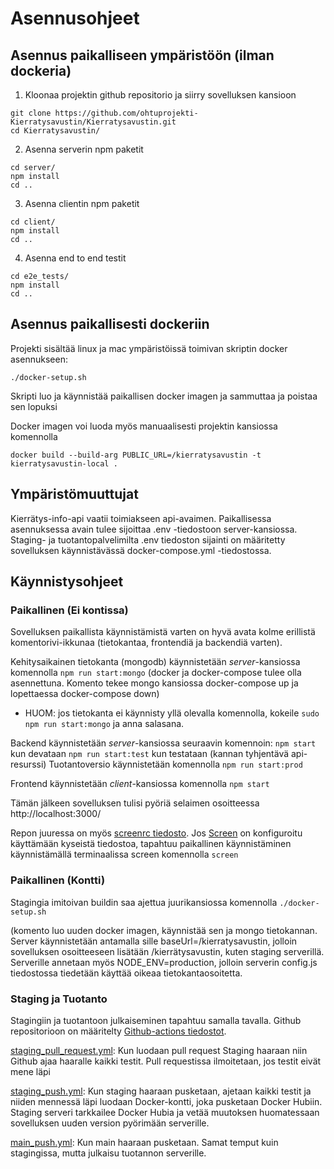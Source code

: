 # Asennusohjeet

## Asennus paikalliseen ympäristöön (ilman dockeria)

1. Kloonaa projektin github repositorio ja siirry sovelluksen kansioon

```
git clone https://github.com/ohtuprojekti-Kierratysavustin/Kierratysavustin.git
cd Kierratysavustin/
```

2. Asenna serverin npm paketit

```
cd server/
npm install
cd ..
```

3. Asenna clientin npm paketit

```
cd client/
npm install
cd ..
```

4. Asenna end to end testit

```
cd e2e_tests/
npm install
cd ..
```


## Asennus paikallisesti dockeriin

Projekti sisältää linux ja mac ympäristöissä toimivan skriptin docker asennukseen:

```
./docker-setup.sh
```

Skripti luo ja käynnistää paikallisen docker imagen ja sammuttaa ja poistaa sen lopuksi

Docker imagen voi luoda myös manuaalisesti projektin kansiossa komennolla

```
docker build --build-arg PUBLIC_URL=/kierratysavustin -t kierratysavustin-local .
```

## Ympäristömuuttujat
Kierrätys-info-api vaatii toimiakseen api-avaimen. Paikallisessa asennuksessa avain tulee sijoittaa .env -tiedostoon server-kansiossa. Staging- ja tuotantopalvelimilta .env tiedoston sijainti on määritetty sovelluksen käynnistävässä docker-compose.yml -tiedostossa.


## Käynnistysohjeet

### Paikallinen (Ei kontissa)
Sovelluksen paikallista käynnistämistä varten on hyvä avata kolme erillistä komentorivi-ikkunaa (tietokantaa, frontendiä ja backendiä varten).

Kehitysaikainen tietokanta (mongodb) käynnistetään *server*-kansiossa komennolla `npm run start:mongo` (docker ja docker-compose tulee olla asennettuna. Komento tekee mongo kansiossa docker-compose up ja lopettaessa docker-compose down)

- HUOM: jos tietokanta ei käynnisty yllä olevalla komennolla, kokeile `sudo npm run start:mongo` ja anna salasana.

Backend käynnistetään *server*-kansiossa seuraavin komennoin:
`npm start` kun devataan
`npm run start:test` kun testataan (kannan tyhjentävä api-resurssi)
Tuotantoversio käynnistetään komennolla `npm run start:prod`

Frontend käynnistetään *client*-kansiossa komennolla `npm start`

Tämän jälkeen sovelluksen tulisi pyöriä selaimen osoitteessa http://localhost:3000/

Repon juuressa on myös [screenrc tiedosto](https://github.com/ohtuprojekti-Kierratysavustin/Kierratysavustin/blob/main/.screenrc). Jos [Screen](https://www.gnu.org/software/screen/) on konfiguroitu käyttämään kyseistä tiedostoa, tapahtuu paikallinen käynnistäminen käynnistämällä terminaalissa screen komennolla `screen`

### Paikallinen (Kontti)

Stagingia imitoivan buildin saa ajettua juurikansiossa komennolla `./docker-setup.sh`

(komento luo uuden docker imagen, käynnistää sen ja mongo tietokannan. Server käynnistetään antamalla sille baseUrl=/kierratysavustin, jolloin sovelluksen osoitteeseen lisätään /kierrätysavustin, kuten staging serverillä. Serverille annetaan myös NODE_ENV=production, jolloin serverin config.js tiedostossa tiedetään käyttää oikeaa tietokantaosoitetta.

### Staging ja Tuotanto

Stagingiin ja tuotantoon julkaiseminen tapahtuu samalla tavalla. Github repositorioon on määritelty [Github-actions tiedostot](https://github.com/ohtuprojekti-Kierratysavustin/Kierratysavustin/tree/main/.github/workflows).

[staging_pull_request.yml](https://github.com/ohtuprojekti-Kierratysavustin/Kierratysavustin/blob/main/.github/workflows/staging_pull_request.yml): Kun luodaan pull request Staging haaraan niin Github ajaa haaralle kaikki testit. Pull requestissa ilmoitetaan, jos testit eivät mene läpi

[staging_push.yml](https://github.com/ohtuprojekti-Kierratysavustin/Kierratysavustin/blob/main/.github/workflows/staging_push.yml): Kun staging haaraan pusketaan, ajetaan kaikki testit ja niiden mennessä läpi luodaan Docker-kontti, joka pusketaan Docker Hubiin. Staging serveri tarkkailee Docker Hubia ja vetää muutoksen huomatessaan sovelluksen uuden version pyörimään serverille.

[main_push.yml](https://github.com/ohtuprojekti-Kierratysavustin/Kierratysavustin/blob/main/.github/workflows/main_push.yml): Kun main haaraan pusketaan. Samat temput kuin stagingissa, mutta julkaisu tuotannon serverille.
